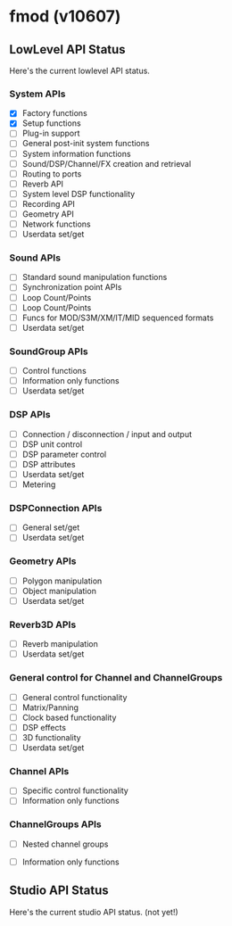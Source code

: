 # fmod (v10607)

## LowLevel API Status

Here's the current lowlevel API status.

### System APIs

- [x] Factory functions
- [x] Setup functions
- [ ] Plug-in support
- [ ] General post-init system functions
- [ ] System information functions
- [ ] Sound/DSP/Channel/FX creation and retrieval
- [ ] Routing to ports
- [ ] Reverb API
- [ ] System level DSP functionality
- [ ] Recording API
- [ ] Geometry API
- [ ] Network functions
- [ ] Userdata set/get

### Sound APIs

- [ ] Standard sound manipulation functions
- [ ] Synchronization point APIs
- [ ] Loop Count/Points
- [ ] Loop Count/Points
- [ ] Funcs for MOD/S3M/XM/IT/MID sequenced formats
- [ ] Userdata set/get

### SoundGroup APIs

- [ ] Control functions
- [ ] Information only functions
- [ ] Userdata set/get

### DSP APIs

- [ ] Connection / disconnection / input and output
- [ ] DSP unit control
- [ ] DSP parameter control
- [ ] DSP attributes
- [ ] Userdata set/get
- [ ] Metering

### DSPConnection APIs

- [ ] General set/get
- [ ] Userdata set/get

### Geometry APIs

- [ ] Polygon manipulation
- [ ] Object manipulation
- [ ] Userdata set/get

### Reverb3D APIs

- [ ] Reverb manipulation
- [ ] Userdata set/get

### General control for Channel and ChannelGroups

- [ ] General control functionality
- [ ] Matrix/Panning
- [ ] Clock based functionality
- [ ] DSP effects
- [ ] 3D functionality
- [ ] Userdata set/get

### Channel APIs

- [ ] Specific control functionality
- [ ] Information only functions

### ChannelGroups APIs

- [ ] Nested channel groups
- [ ] Information only functions


## Studio API Status

Here's the current studio API status. (not yet!)